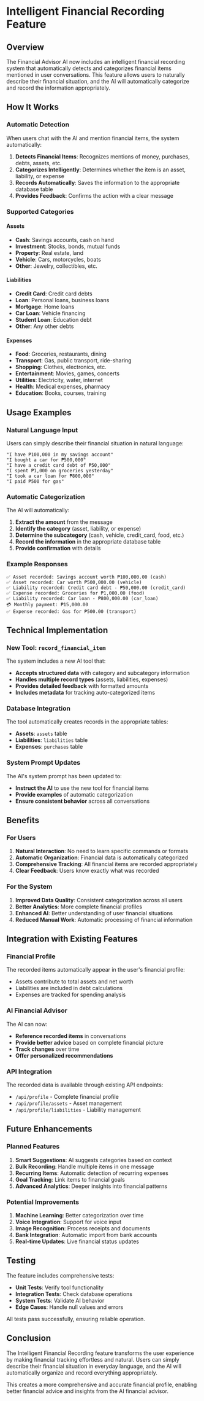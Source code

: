# Intelligent Financial Recording Feature

## Overview

The Financial Advisor AI now includes an intelligent financial recording system that automatically detects and categorizes financial items mentioned in user conversations. This feature allows users to naturally describe their financial situation, and the AI will automatically categorize and record the information appropriately.

## How It Works

### Automatic Detection

When users chat with the AI and mention financial items, the system automatically:

1. **Detects Financial Items**: Recognizes mentions of money, purchases, debts, assets, etc.
2. **Categorizes Intelligently**: Determines whether the item is an asset, liability, or expense
3. **Records Automatically**: Saves the information to the appropriate database table
4. **Provides Feedback**: Confirms the action with a clear message

### Supported Categories

#### Assets
- **Cash**: Savings accounts, cash on hand
- **Investment**: Stocks, bonds, mutual funds
- **Property**: Real estate, land
- **Vehicle**: Cars, motorcycles, boats
- **Other**: Jewelry, collectibles, etc.

#### Liabilities
- **Credit Card**: Credit card debts
- **Loan**: Personal loans, business loans
- **Mortgage**: Home loans
- **Car Loan**: Vehicle financing
- **Student Loan**: Education debt
- **Other**: Any other debts

#### Expenses
- **Food**: Groceries, restaurants, dining
- **Transport**: Gas, public transport, ride-sharing
- **Shopping**: Clothes, electronics, etc.
- **Entertainment**: Movies, games, concerts
- **Utilities**: Electricity, water, internet
- **Health**: Medical expenses, pharmacy
- **Education**: Books, courses, training

## Usage Examples

### Natural Language Input

Users can simply describe their financial situation in natural language:

```
"I have ₱100,000 in my savings account"
"I bought a car for ₱500,000"
"I have a credit card debt of ₱50,000"
"I spent ₱1,000 on groceries yesterday"
"I took a car loan for ₱800,000"
"I paid ₱500 for gas"
```

### Automatic Categorization

The AI will automatically:

1. **Extract the amount** from the message
2. **Identify the category** (asset, liability, or expense)
3. **Determine the subcategory** (cash, vehicle, credit_card, food, etc.)
4. **Record the information** in the appropriate database table
5. **Provide confirmation** with details

### Example Responses

```
✅ Asset recorded: Savings account worth ₱100,000.00 (cash)
✅ Asset recorded: Car worth ₱500,000.00 (vehicle)
✅ Liability recorded: Credit card debt - ₱50,000.00 (credit_card)
✅ Expense recorded: Groceries for ₱1,000.00 (food)
✅ Liability recorded: Car loan - ₱800,000.00 (car_loan)
💳 Monthly payment: ₱15,000.00
✅ Expense recorded: Gas for ₱500.00 (transport)
```

## Technical Implementation

### New Tool: `record_financial_item`

The system includes a new AI tool that:

- **Accepts structured data** with category and subcategory information
- **Handles multiple record types** (assets, liabilities, expenses)
- **Provides detailed feedback** with formatted amounts
- **Includes metadata** for tracking auto-categorized items

### Database Integration

The tool automatically creates records in the appropriate tables:

- **Assets**: `assets` table
- **Liabilities**: `liabilities` table  
- **Expenses**: `purchases` table

### System Prompt Updates

The AI's system prompt has been updated to:

- **Instruct the AI** to use the new tool for financial items
- **Provide examples** of automatic categorization
- **Ensure consistent behavior** across all conversations

## Benefits

### For Users

1. **Natural Interaction**: No need to learn specific commands or formats
2. **Automatic Organization**: Financial data is automatically categorized
3. **Comprehensive Tracking**: All financial items are recorded appropriately
4. **Clear Feedback**: Users know exactly what was recorded

### For the System

1. **Improved Data Quality**: Consistent categorization across all users
2. **Better Analytics**: More complete financial profiles
3. **Enhanced AI**: Better understanding of user financial situations
4. **Reduced Manual Work**: Automatic processing of financial information

## Integration with Existing Features

### Financial Profile

The recorded items automatically appear in the user's financial profile:

- Assets contribute to total assets and net worth
- Liabilities are included in debt calculations
- Expenses are tracked for spending analysis

### AI Financial Advisor

The AI can now:

- **Reference recorded items** in conversations
- **Provide better advice** based on complete financial picture
- **Track changes** over time
- **Offer personalized recommendations**

### API Integration

The recorded data is available through existing API endpoints:

- `/api/profile` - Complete financial profile
- `/api/profile/assets` - Asset management
- `/api/profile/liabilities` - Liability management

## Future Enhancements

### Planned Features

1. **Smart Suggestions**: AI suggests categories based on context
2. **Bulk Recording**: Handle multiple items in one message
3. **Recurring Items**: Automatic detection of recurring expenses
4. **Goal Tracking**: Link items to financial goals
5. **Advanced Analytics**: Deeper insights into financial patterns

### Potential Improvements

1. **Machine Learning**: Better categorization over time
2. **Voice Integration**: Support for voice input
3. **Image Recognition**: Process receipts and documents
4. **Bank Integration**: Automatic import from bank accounts
5. **Real-time Updates**: Live financial status updates

## Testing

The feature includes comprehensive tests:

- **Unit Tests**: Verify tool functionality
- **Integration Tests**: Check database operations
- **System Tests**: Validate AI behavior
- **Edge Cases**: Handle null values and errors

All tests pass successfully, ensuring reliable operation.

## Conclusion

The Intelligent Financial Recording feature transforms the user experience by making financial tracking effortless and natural. Users can simply describe their financial situation in everyday language, and the AI will automatically organize and record everything appropriately.

This creates a more comprehensive and accurate financial profile, enabling better financial advice and insights from the AI financial advisor. 
